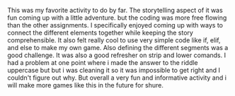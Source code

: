 This was my favorite activity to do by far. The storytelling aspect of it was fun coming up with a little adventure. but the coding was more free flowing than the other assignments. I specifically enjoyed coming up with ways to connect the different elements together while keeping the story comprehensible. It also felt really cool to use very simple code like if, elif, and else to make my own game. Also defining the different segments was a good challenge. It was also a good refresher on strip and lower comands. I had a problem at one point where i made the answer to the riddle uppercase but but i was cleaning it so it was impossible to get right and I couldn't figure out why. But overall a very fun and informative activity and i will make more games like this in the future for shure.